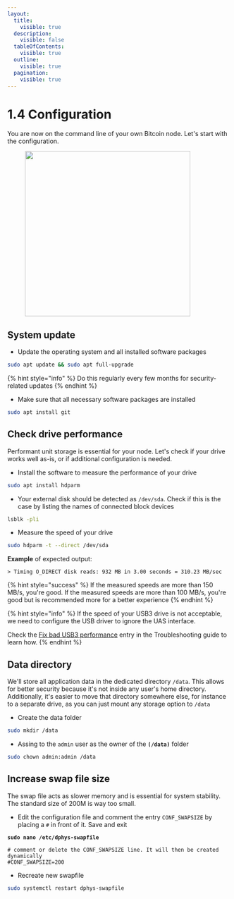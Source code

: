 ```yaml
---
layout:
  title:
    visible: true
  description:
    visible: false
  tableOfContents:
    visible: true
  outline:
    visible: true
  pagination:
    visible: true
---
```


# 1.4 Configuration

You are now on the command line of your own Bitcoin node. Let's start with the configuration.

<figure><img src="../.gitbook/assets/configuration.jpg" alt="" width="375"><figcaption></figcaption></figure>

## System update

* Update the operating system and all installed software packages

```sh
sudo apt update && sudo apt full-upgrade
```

{% hint style="info" %}
Do this regularly every few months for security-related updates
{% endhint %}

* Make sure that all necessary software packages are installed

```bash
sudo apt install git
```

## Check drive performance

Performant unit storage is essential for your node. Let's check if your drive works well as-is, or if additional configuration is needed.

* Install the software to measure the performance of your drive

```bash
sudo apt install hdparm
```

* Your external disk should be detected as `/dev/sda`. Check if this is the case by listing the names of connected block devices

```sh
lsblk -pli
```

* Measure the speed of your drive

```sh
sudo hdparm -t --direct /dev/sda
```

**Example** of expected output:

```
> Timing O_DIRECT disk reads: 932 MB in 3.00 seconds = 310.23 MB/sec
```

{% hint style="success" %}
If the measured speeds are more than 150 MB/s, you're good. If the measured speeds are more than 100 MB/s, you're good but is recommended more for a better experience
{% endhint %}

{% hint style="info" %}
If the speed of your USB3 drive is not acceptable, we need to configure the USB driver to ignore the UAS interface.

Check the [Fix bad USB3 performance](../troubleshooting.md#fix-bad-usb3-performance) entry in the Troubleshooting guide to learn how.
{% endhint %}

## Data directory

We'll store all application data in the dedicated directory `/data`. This allows for better security because it's not inside any user's home directory. Additionally, it's easier to move that directory somewhere else, for instance to a separate drive, as you can just mount any storage option to `/data`

* Create the data folder

```sh
sudo mkdir /data
```

* Assing to the `admin` user as the owner of the **`(/data)`** folder

```sh
sudo chown admin:admin /data
```

## Increase swap file size <a href="#increase-swap-file-size" id="increase-swap-file-size"></a>

The swap file acts as slower memory and is essential for system stability. The standard size of 200M is way too small.

* Edit the configuration file and comment the entry `CONF_SWAPSIZE` by placing a `#` in front of it. Save and exit

<pre class="language-bash"><code class="lang-bash"><strong>sudo nano /etc/dphys-swapfile
</strong></code></pre>

```
# comment or delete the CONF_SWAPSIZE line. It will then be created dynamically
#CONF_SWAPSIZE=200
```

* Recreate new swapfile

```bash
sudo systemctl restart dphys-swapfile
```
